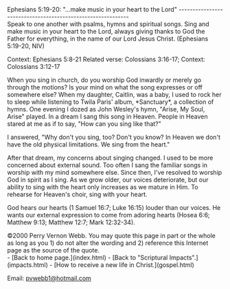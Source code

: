  <head> <title>(PVW) Ephesians 5:19: "...make music in your heart to the Lord"</title> <meta content="IE=9" http-equiv="X-UA-Compatible"></meta> <link href="css/page_style.css" rel="stylesheet" type="text/css"></link> </head><body><div class="page_style"> Ephesians 5:19-20: "...make music in your heart to the Lord"
------------------------------------------------------------

<div class="p">Speak to one another with psalms, hymns and spiritual songs. Sing and make music in your heart to the Lord, always giving thanks to God the Father for everything, in the name of our Lord Jesus Christ. (Ephesians 5:19-20, NIV)

 Context: Ephesians 5:8-21
 Related verse: Colossians 3:16-17; Context: Colossians 3:12-17
</div>When you sing in church, do you worship God inwardly or merely go through the motions? Is your mind on what the song expresses or off somewhere else? When my daughter, Caitlin, was a baby, I used to rock her to sleep while listening to Twila Paris' album, *Sanctuary*, a collection of hymns. One evening I dozed as John Wesley's hymn, "Arise, My Soul, Arise" played. In a dream I sang this song in Heaven. People in Heaven stared at me as if to say, "How can you sing like that?"

I answered, "Why don't you sing, too? Don't you know? In Heaven we don't have the old physical limitations. We sing from the heart."

After that dream, my concerns about singing changed. I used to be more concerned about external sound. Too often I sang the familiar songs in worship with my mind somewhere else. Since then, I've resolved to worship God in spirit as I sing. As we grow older, our voices deteriorate, but our ability to sing with the heart only increases as we mature in Him. To rehearse for Heaven's choir, sing with your heart.

God hears our hearts (1 Samuel 16:7; Luke 16:15) louder than our voices. He wants our external expression to come from adoring hearts (Hosea 6:6; Matthew 9:13; Matthew 12:7; Mark 12:32-34).

<div class="copy">©2000 Perry Vernon Webb. You may quote this page in part or the whole as long as you
 1) do not alter the wording and
 2) reference this Internet page as the source of the quote.</div> </div>- [Back to home page.](index.html)
- [Back to "Scriptural Impacts".](impacts.html)
- [How to receive a new life in Christ.](gospel.html)

Email: [pvwebb1@hotmail.com](mailto:pvwebb1@hotmail.com)

